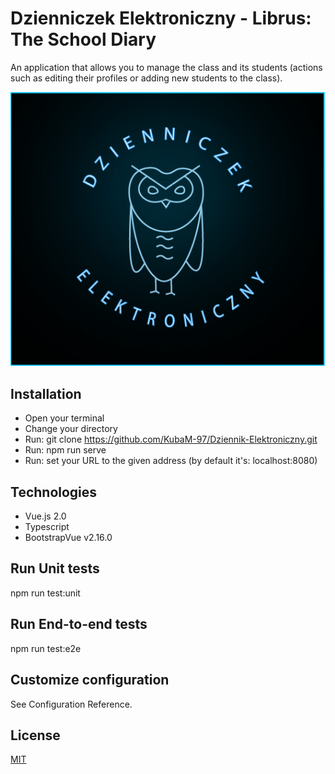 
# Dzienniczek Elektroniczny - Librus: The School Diary

An application that allows you to manage the class and its students (actions such as editing their profiles or adding new students to the class).

![Logo](/src/assets/Logo.png "Logo")

## Installation

+   Open your terminal
+   Change your directory
+   Run: git clone https://github.com/KubaM-97/Dziennik-Elektroniczny.git
+   Run: npm run serve
+   Run: set your URL to the given address (by default it's: localhost:8080)

## Technologies
+   Vue.js 2.0
+   Typescript
+   BootstrapVue v2.16.0

## Run Unit tests
npm run test:unit

## Run End-to-end tests
npm run test:e2e

## Customize configuration
See Configuration Reference.

## License
[MIT](https://choosealicense.com/licenses/mit/)
